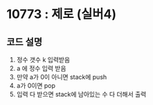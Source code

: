 # 10773 : 제로 (실버4)
## 코드 설명

1. 정수 갯수 k 입력받음
2. a 에 정수 입력 받음
3. 만약 a가 0이 아니면 stack에 push
4. a가 0이면 pop
5. 입력 다 받으면 stack에 남아있는 수 다 더해서 출력